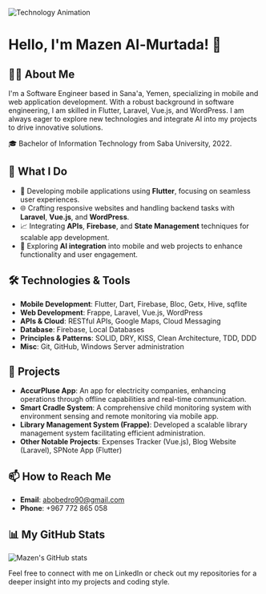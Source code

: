 ![Technology Animation](https://media4.giphy.com/media/qgQUggAC3Pfv687qPC/giphy.gif?cid=6c09b952a5csar5mw9vuxjr88vzl9qssnnmhabqk7zu7b1mq&ep=v1_gifs_search&rid=giphy.gif&ct=g)

# Hello, I'm Mazen Al-Murtada! 👋

## 🧑‍💻 About Me
I'm a Software Engineer based in Sana'a, Yemen, specializing in mobile and web application development. With a robust background in software engineering, I am skilled in Flutter, Laravel, Vue.js, and WordPress. I am always eager to explore new technologies and integrate AI into my projects to drive innovative solutions.

🎓 Bachelor of Information Technology from Saba University, 2022.

## 🌟 What I Do
- 🔭 Developing mobile applications using **Flutter**, focusing on seamless user experiences.
- 🌐 Crafting responsive websites and handling backend tasks with **Laravel**, **Vue.js**, and **WordPress**.
- 📈 Integrating **APIs**, **Firebase**, and **State Management** techniques for scalable app development.
- 🤖 Exploring **AI integration** into mobile and web projects to enhance functionality and user engagement.

## 🛠 Technologies & Tools
- **Mobile Development**: Flutter, Dart, Firebase, Bloc, Getx, Hive, sqflite
- **Web Development**: Frappe, Laravel, Vue.js, WordPress
- **APIs & Cloud**: RESTful APIs, Google Maps, Cloud Messaging
- **Database**: Firebase, Local Databases
- **Principles & Patterns**: SOLID, DRY, KISS, Clean Architecture, TDD, DDD
- **Misc**: Git, GitHub, Windows Server administration

## 🚀 Projects
- **AccurPluse App**: An app for electricity companies, enhancing operations through offline capabilities and real-time communication.
- **Smart Cradle System**: A comprehensive child monitoring system with environment sensing and remote monitoring via mobile app.
- **Library Management System (Frappe)**: Developed a scalable library management system facilitating efficient administration.
- **Other Notable Projects**: Expenses Tracker (Vue.js), Blog Website (Laravel), SPNote App (Flutter)

## 📫 How to Reach Me
- **Email**: [abobedro90@gmail.com](mailto:abobedro90@gmail.com)
- **Phone**: +967 772 865 058

## 📊 My GitHub Stats
![Mazen's GitHub stats](https://github-readme-stats.vercel.app/api?username=your-github-username&show_icons=true&theme=radical)

Feel free to connect with me on LinkedIn or check out my repositories for a deeper insight into my projects and coding style.

